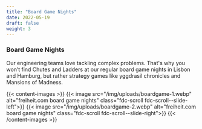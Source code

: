 ```yaml
---
title: "Board Game Nights"
date: 2022-05-19
draft: false
weight: 3
---
```


### Board Game Nights

Our engineering teams love tackling complex problems. That's why you won’t find Chutes and Ladders at our regular board game nights in Lisbon and Hamburg, but rather strategy games like yggdrasil chronicles and Mansions of Madness.

{{< content-images >}}
    {{< image src="/img/uploads/boardgame-1.webp" alt="freiheit.com board game nights" class="fdc-scroll fdc-scroll--slide-left">}}
    {{< image src="/img/uploads/boardgame-2.webp" alt="freiheit.com board game nights" class="fdc-scroll fdc-scroll--slide-right">}}
{{< /content-images >}}
